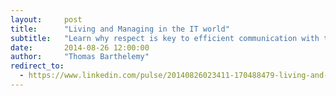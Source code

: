 ```yaml
---
layout:     post
title:      "Living and Managing in the IT world"
subtitle:   "Learn why respect is key to efficient communication with the IT staff."
date:       2014-08-26 12:00:00
author:     "Thomas Barthelemy"
redirect_to:
  - https://www.linkedin.com/pulse/20140826023411-170488479-living-and-managing-in-it
---
```


